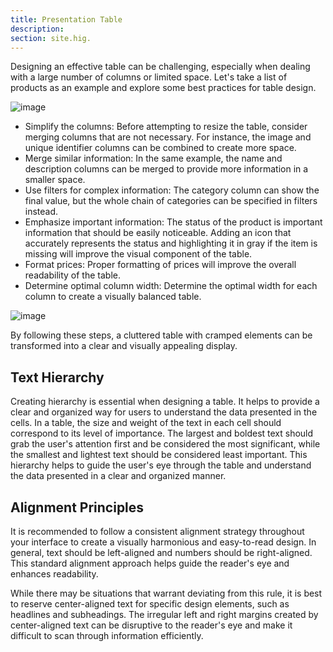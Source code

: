 ```yaml
---
title: Presentation Table 
description:
section: site.hig.
---
```



Designing an effective table can be challenging, especially when dealing with a large number of columns or limited space. Let's take a list of products as an example and explore some best practices for table design.

![image](https://user-images.githubusercontent.com/5102591/217396116-b9e87ea5-aaf7-4d3f-8b11-35aba770afc5.png)



- Simplify the columns: Before attempting to resize the table, consider merging columns that are not necessary. For instance, the image and unique identifier columns can be combined to create more space.
- Merge similar information: In the same example, the name and description columns can be merged to provide more information in a smaller space.
- Use filters for complex information: The category column can show the final value, but the whole chain of categories can be specified in filters instead.
- Emphasize important information: The status of the product is important information that should be easily noticeable. Adding an icon that accurately represents the status and highlighting it in gray if the item is missing will improve the visual component of the table.
- Format prices: Proper formatting of prices will improve the overall readability of the table.
- Determine optimal column width: Determine the optimal width for each column to create a visually balanced table.



![image](https://user-images.githubusercontent.com/5102591/217396151-b3983087-24cf-4de4-9f8d-1788721d2cb7.png)


By following these steps, a cluttered table with cramped elements can be transformed into a clear and visually appealing display.


## Text Hierarchy


Creating hierarchy is essential when designing a table. It helps to provide a clear and organized way for users to understand the data presented in the cells. In a table, the size and weight of the text in each cell should correspond to its level of importance. The largest and boldest text should grab the user's attention first and be considered the most significant, while the smallest and lightest text should be considered least important. This hierarchy helps to guide the user's eye through the table and understand the data presented in a clear and organized manner.


## Alignment Principles

It is recommended to follow a consistent alignment strategy throughout your interface to create a visually harmonious and easy-to-read design. In general, text should be left-aligned and numbers should be right-aligned. This standard alignment approach helps guide the reader's eye and enhances readability.

While there may be situations that warrant deviating from this rule, it is best to reserve center-aligned text for specific design elements, such as headlines and subheadings. The irregular left and right margins created by center-aligned text can be disruptive to the reader's eye and make it difficult to scan through information efficiently.

